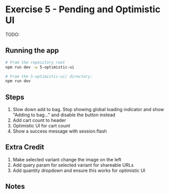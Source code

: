 # Exercise 5 - Pending and Optimistic UI

TODO:

## Running the app

```sh
# From the repository root
npm run dev -w 5-optimistic-ui

# From the 5-optimistic-ui/ directory:
npm run dev
```

## Steps

1. Slow down add to bag. Stop showing global loading indicator and show "Adding to bag..." and disable the button instead
2. Add cart count to header
3. Optimistic UI for cart count
4. Show a success message with session.flash

## Extra Credit

1. Make selected variant change the image on the left
2. Add query param for selected variant for shareable URLs
3. Add quantity dropdown and ensure this works for optimistic UI

## Notes
